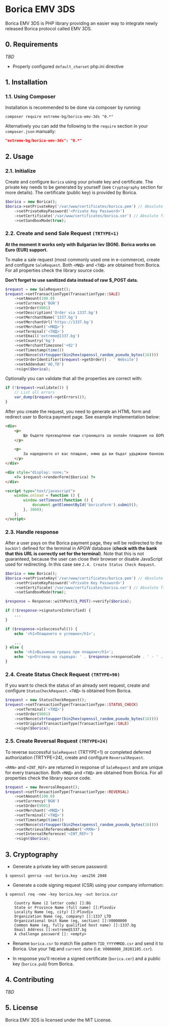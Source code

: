 # Borica EMV 3DS

Borica EMV 3DS is PHP library providing an easier way to integrate newly released Borica protocol called EMV 3DS.

## 0. Requirements

*TBD*

* Properly configured `default_charset` php.ini directive

## 1. Installation

### 1.1. Using Composer

Installation is recommended to be done via composer by running:

```shell
composer require extreme-bg/borica-emv-3ds "0.*"
```

Alternatively you can add the following to the `require` section in your `composer.json` manually:

```json
"extreme-bg/borica-emv-3ds": "0.*"
```

## 2. Usage

### 2.1. Initialize

Create and configure `Borica` using your private key and certificate. The private key needs to be generated  by yourself (see `Cryptography` section for more details). The certificate (public key) is provided by Borica.

```php
$borica = new Borica();
$borica->setPrivateKey('/var/www/certificates/borica.pem') // Absolute file path
    ->setPrivateKeyPassword('<Private Key Password>')
    ->setCertificate('/var/www/certificates/borica.cer') // Absolute file path
    ->setSandboxMode(true);
```

### 2.2. Create and send Sale Request `(TRTYPE=1)`

**At the moment it works only with Bulgarian lev (BGN). Borica works on Euro (EUR) support.**

To make a sale request (most commonly used one in e-commerce), create and configure `SaleRequest`. Both `<МИД>` and `<ТИД>` are obtained from Borica. For all properties check the library source code.

**Don't forget to use sanitized data instead of raw $_POST data.**

```php
$request = new SaleRequest();
$request->setTransactionType(TransactionType::SALE)
    ->setAmount(100.0)
    ->setCurrency('BGN')
    ->setOrder(9001)
    ->setDescription('Order via 1337.bg')
    ->setMerchantName('1337.bg')
    ->setMerchantUrl('https://1337.bg')
    ->setMerchant('<МИД>')
    ->setTerminal('<ТИД>')
    ->setEmail('extreme@1337.bg')
    ->setCountry('bg')
    ->setMerchantTimezone('+02')
    ->setTimestamp(time())
    ->setNonce(strtoupper(bin2hex(openssl_random_pseudo_bytes(16))))
    ->setOrderIdentifier($request->getOrder() . ' Website')
    ->setAddendum('AD,TD')
    ->sign($borica);
```

Optionally you can validate that all the properties are correct with:

```php
if (!$request->validate()) {
    // List all errors
    var_dump($request->getErrors());
}
```

After you create the request, you need to generate an HTML form and redirect user to Borica payment page. See example implementation below:

```html
<div>
    <p>
        Ще бъдете прехвърлени към страницата за онлайн плащания на БОРИКА през защитена (SSL) връзка.
    </p>

    <p>
        За нареденото от вас плащане, няма да ви бъдат удържани банкови такси.
    </p>
</div>

<div style="display: none;">
    <?= $request->renderForm($borica) ?>
</div>

<script type="text/javascript">
    window.onload = function () {
        window.setTimeout(function () {
            document.getElementById('boricaForm').submit();
        }, 3000);
    };
</script>
```

### 2.3. Handle response

After a user pays on the Borica payment page, they will be redirected to the `backUrl` defined for the terminal in APGW database (**check with the bank that this URL is correctly set for the terminal**). Note that this is not guaranteed, because the user can close their browser or disable JavaScript used for redirecting. In this case see `2.4. Create Status Check Request`.

```php
$borica = new Borica();
$borica->setPrivateKey('/var/www/certificates/borica.pem') // Absolute file path
    ->setPrivateKeyPassword('<Private Key Password>')
    ->setCertificate('/var/www/certificates/borica.cer') // Absolute file path
    ->setSandboxMode(true);

$response = Response::withPost($_POST)->verify($borica);

if (!$response->signatureIsVerified) {
    ...
}

if ($response->isSuccessful()) {
    echo '<h1>Плащането е успешно</h1>';

    ...
} else {
    echo '<h1>Възникна грешка при плащане</h1>';
    echo '<p>Отговор на сървъра: ' . $response->responseCode . ' - ' . $response->responseCodeDescription() . '</p>';
}
```

### 2.4. Create Status Check Request `(TRTYPE=90)`

If you want to check the status of an already sent request, create and configure `StatusCheckRequest`. `<ТИД>` is obtained from Borica.

```php
$request = new StatusCheckRequest();
$request->setTransactionType(TransactionType::STATUS_CHECK)
    ->setTerminal('<ТИД>')
    ->setOrder(9001)
    ->setNonce(strtoupper(bin2hex(openssl_random_pseudo_bytes(16))))
    ->setOriginalTransactionType(TransactionType::SALE)
    ->sign($borica);
```

### 2.5. Create Reversal Request `(TRTYPE=24)`

To reverse successful `SaleRequest` (TRTYPE=1) or completed deferred authorization (TRTYPE=24), create and configure `ReversalRequest`.

`<RRN>` and `<INT_REF>` are returned in response of `SaleRequest` and are unique for every transaction. Both `<МИД>` and `<ТИД>` are obtained from Borica. For all properties check the library source code.

```php
$request = new ReversalRequest();
$request->setTransactionType(TransactionType::REVERSAL)
    ->setAmount(100.0)
    ->setCurrency('BGN')
    ->setOrder(9001)
    ->setMerchant('<МИД>')
    ->setTerminal('<ТИД>')
    ->setTimestamp(time())
    ->setNonce(strtoupper(bin2hex(openssl_random_pseudo_bytes(16))))
    ->setRetrievalReferenceNumber('<RRN>')
    ->setInternalReference('<INT_REF>')
    ->sign($borica);
```

## 3. Cryptography

- Generate a private key with secure password:

```shell
$ openssl genrsa -out borica.key -aes256 2048
```

- Generate a code signing request (CSR) using your company information:

```shell
$ openssl req -new -key borica.key -out borica.csr

	Country Name (2 letter code) []:BG
	State or Province Name (full name) []:Plovdiv
	Locality Name (eg, city) []:Plovdiv
	Organization Name (eg, company) []:1337 LTD
	Organizational Unit Name (eg, section) []:V0000000
	Common Name (eg, fully qualified host name) []:1337.bg
	Email Address []:extreme@1337.bg
	A challenge password []: <empty>
```

- Rename `borica.csr` to match file pattern `TID_YYYYMMDD.csr` and send it to Borica. Use your `ТИД` and `current date` (i.e. `V0000000_20201105.csr`).

- In response you'll receive a signed certificate (`borica.cer`) and a public key (`borica.pub`) from Borica.

## 4. Contributing

*TBD*

## 5. License

Borica EMV 3DS is licensed under the MIT License.